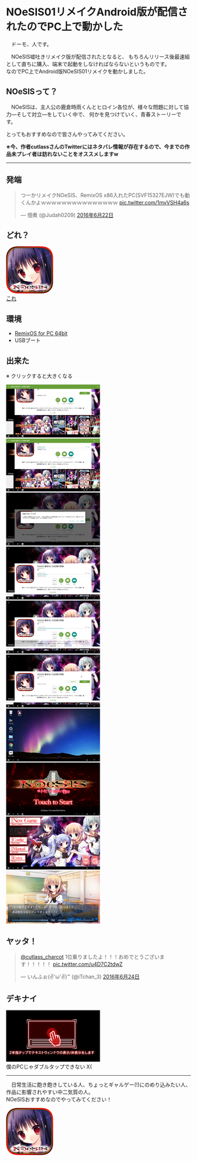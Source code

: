 # NOeSIS01リメイクAndroid版が配信されたのでPC上で動かした

　ドーモ、人です。

　NOeSIS嘘吐きリメイク版が配信されたとなると、
もちろんリリース後最速組として直ちに購入、端末で起動をしなければならないというものです。  
なのでPC上でAndroid版NOeSIS01リメイクを動かしました。

<!--

1. Arch上のVirtualBoxでRemixOSを動かそうとするも、Archのlinux-headersがないと言われる
2. 色々やったけどだめだったからArchのlinuxカーネルをアップグレードした後にlinux-headersをインストールする
3. VirtualBoxにRemixOSをインストールできた、がしかしそもそもArchのパーティションにあまり容量がないことに気づき、やめる
4. 8GB-USBメモリにRemixOSをインストール、成功。 その後NOeSIS01リメイクをインストール開始をするも、
   インストール2/3程度完了した際に「ディスク容量が足んねーよ」と言われる
5. 16GB-USBメモリがあったのでそれにRemixOSを入れるも、なぜかWiFiがOnにならない。
   ハードウェアスイッチが効かない
6. RemixOSがLinuxカーネルを読み込んだ後、Android読み込み中のタイミングならハードウェアスイッチが効くことを発見。
   なんとかWiFiを使用可能にする
7. NOeSIS01リメイクのインストール完了を確認。 作戦成功、OKこちら撤退する。

-->


## NOeSISって？

　NOeSISは、主人公の鹿倉時雨くんとヒロイン各位が、様々な問題に対して協力―そして対立―をしていく中で、
何かを見つけていく、青春ストーリーです。

とってもおすすめなので皆さんやってみてください。

**※今、作者cutlassさんのTwitterにはネタバレ情報が存在するので、今までの作品未プレイ者は訪れないことをオススメしますw**

- - -

## 発端

<blockquote class="twitter-tweet" data-cards="hidden" data-lang="ja"><p lang="ja" dir="ltr">つーかリメイクNOeSIS、RemixOS x86入れたPC(SVF15327EJW)でも動くんかよｗｗｗｗｗｗｗｗｗｗｗｗｗｗｗ <a href="https://t.co/1mvVSH4a6s">pic.twitter.com/1mvVSH4a6s</a></p>&mdash; 佃煮 (@Judah0209) <a href="https://twitter.com/Judah0209/status/745612928062132224">2016年6月22日</a></blockquote>
<script async src="//platform.twitter.com/widgets.js" charset="utf-8"></script>


## どれ？

[![これ](/images/posts/2016-06-24-NOeSIS01リメイクAndroid版が配信されたのでPC上で動かした/NOeSIS_remake-icon.png)](https://play.google.com/store/apps/details?id=jp.spw.noe01)  
[これ](https://play.google.com/store/apps/details?id=jp.spw.noe01)


## 環境

- [RemixOS for PC 64bit](http://www.jide.com/remixos-for-pc)
- USBブート


## 出来た

※ クリックすると大きくなる

[![1](/images/posts/2016-06-24-NOeSIS01リメイクAndroid版が配信されたのでPC上で動かした/1.png)](/images/posts/2016-06-24-NOeSIS01リメイクAndroid版が配信されたのでPC上で動かした/1-full.png)
[![2](/images/posts/2016-06-24-NOeSIS01リメイクAndroid版が配信されたのでPC上で動かした/2.png)](/images/posts/2016-06-24-NOeSIS01リメイクAndroid版が配信されたのでPC上で動かした/2-full.png)
[![3](/images/posts/2016-06-24-NOeSIS01リメイクAndroid版が配信されたのでPC上で動かした/3.png)](/images/posts/2016-06-24-NOeSIS01リメイクAndroid版が配信されたのでPC上で動かした/3-full.png)
[![4](/images/posts/2016-06-24-NOeSIS01リメイクAndroid版が配信されたのでPC上で動かした/4.png)](/images/posts/2016-06-24-NOeSIS01リメイクAndroid版が配信されたのでPC上で動かした/4-full.png)
[![5](/images/posts/2016-06-24-NOeSIS01リメイクAndroid版が配信されたのでPC上で動かした/5.png)](/images/posts/2016-06-24-NOeSIS01リメイクAndroid版が配信されたのでPC上で動かした/5-full.png)
[![6](/images/posts/2016-06-24-NOeSIS01リメイクAndroid版が配信されたのでPC上で動かした/6.png)](/images/posts/2016-06-24-NOeSIS01リメイクAndroid版が配信されたのでPC上で動かした/6-full.png)
[![7](/images/posts/2016-06-24-NOeSIS01リメイクAndroid版が配信されたのでPC上で動かした/7.png)](/images/posts/2016-06-24-NOeSIS01リメイクAndroid版が配信されたのでPC上で動かした/7-full.png)
[![8](/images/posts/2016-06-24-NOeSIS01リメイクAndroid版が配信されたのでPC上で動かした/8.png)](/images/posts/2016-06-24-NOeSIS01リメイクAndroid版が配信されたのでPC上で動かした/8-full.png)
[![9](/images/posts/2016-06-24-NOeSIS01リメイクAndroid版が配信されたのでPC上で動かした/9.png)](/images/posts/2016-06-24-NOeSIS01リメイクAndroid版が配信されたのでPC上で動かした/9-full.png)
[![10](/images/posts/2016-06-24-NOeSIS01リメイクAndroid版が配信されたのでPC上で動かした/10.png)](/images/posts/2016-06-24-NOeSIS01リメイクAndroid版が配信されたのでPC上で動かした/10-full.png)


## ヤッタ！

<blockquote class="twitter-tweet" data-cards="hidden" data-lang="ja"><p lang="ja" dir="ltr"><a href="https://twitter.com/cutlass_charcot">@cutlass_charcot</a> 1位乗りましたよ！！！おめでとうございます！！！！！ <a href="https://t.co/u4D7C2tdwZ">pic.twitter.com/u4D7C2tdwZ</a></p>&mdash; いんふぉ(✌&#39;ω&#39;✌)™ (@iTchan_3) <a href="https://twitter.com/iTchan_3/status/746287639238582272">2016年6月24日</a></blockquote>
<script async src="//platform.twitter.com/widgets.js" charset="utf-8"></script>

## デキナイ

[![11](/images/posts/2016-06-24-NOeSIS01リメイクAndroid版が配信されたのでPC上で動かした/11.png)](/images/posts/2016-06-24-NOeSIS01リメイクAndroid版が配信されたのでPC上で動かした/11-full.png)  
僕のPCじゃダブルタップできない X(

- - -

　日常生活に飽き飽きしている人、ちょっとギャルゲー(!)にのめり込みたい人、作品に影響されやすい中二気質の人。  
NOeSISおすすめなのでやってみてください！

[![これ](/images/posts/2016-06-24-NOeSIS01リメイクAndroid版が配信されたのでPC上で動かした/NOeSIS_remake-icon.png)](https://play.google.com/store/apps/details?id=jp.spw.noe01)  
